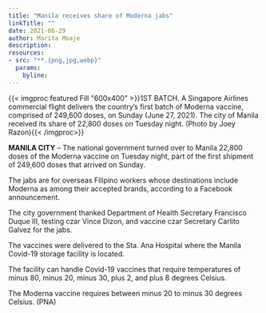 ```yaml
---
title: "Manila receives share of Moderna jabs"
linkTitle: ""
date: 2021-06-29
author: Marita Moaje
description:
resources:
- src: "**.{png,jpg,webp}"
  params:
    byline: 
---
```

{{< imgproc featured Fill "600x400" >}}1ST BATCH. A Singapore Airlines commercial flight delivers the country’s first batch of Moderna vaccine, comprised of 249,600 doses, on Sunday (June 27, 2021). The city of Manila received its share of 22,800 doses on Tuesday night. (Photo by Joey Razon){{< /imgproc>}}

**MANILA CITY** –  The national government turned over to Manila 22,800 doses of the Moderna vaccine on Tuesday night, part of the first shipment of 249,600 doses that arrived on Sunday.

The jabs are for overseas Filipino workers whose destinations include Moderna as among their accepted brands, according to a Facebook announcement.

The city government thanked Department of Health Secretary Francisco Duque III, testing czar Vince Dizon, and vaccine czar Secretary Carlito Galvez for the jabs.

The vaccines were delivered to the Sta. Ana Hospital where the Manila Covid-19 storage facility is located.

The facility can handle Covid-19 vaccines that require temperatures of minus 80, minus 20, minus 30, plus 2, and plus 8 degrees Celsius.

The Moderna vaccine requires between minus 20 to minus 30 degrees Celsius. (PNA)